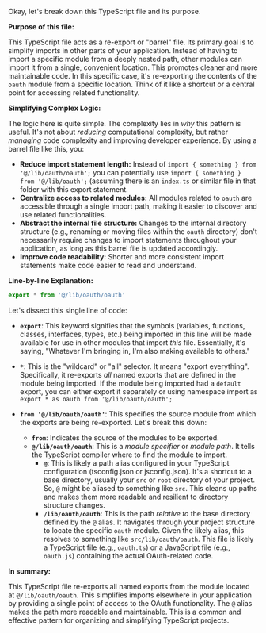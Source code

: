 Okay, let's break down this TypeScript file and its purpose.

**Purpose of this file:**

This TypeScript file acts as a re-export or "barrel" file. Its primary goal is to simplify imports in other parts of your application. Instead of having to import a specific module from a deeply nested path, other modules can import it from a single, convenient location. This promotes cleaner and more maintainable code.  In this specific case, it's re-exporting the contents of the `oauth` module from a specific location.  Think of it like a shortcut or a central point for accessing related functionality.

**Simplifying Complex Logic:**

The logic here is quite simple. The complexity lies in *why* this pattern is useful. It's not about *reducing* computational complexity, but rather *managing* code complexity and improving developer experience. By using a barrel file like this, you:

*   **Reduce import statement length:**  Instead of `import { something } from '@/lib/oauth/oauth';` you can potentially use `import { something } from '@/lib/oauth';` (assuming there is an `index.ts` or similar file in that folder with this export statement.
*   **Centralize access to related modules:**  All modules related to `oauth` are accessible through a single import path, making it easier to discover and use related functionalities.
*   **Abstract the internal file structure:**  Changes to the internal directory structure (e.g., renaming or moving files within the `oauth` directory) don't necessarily require changes to import statements throughout your application, as long as this barrel file is updated accordingly.
*   **Improve code readability:**  Shorter and more consistent import statements make code easier to read and understand.

**Line-by-line Explanation:**

```typescript
export * from '@/lib/oauth/oauth'
```

Let's dissect this single line of code:

*   **`export`**: This keyword signifies that the symbols (variables, functions, classes, interfaces, types, etc.) being imported in this line will be made available for use in other modules that import *this* file. Essentially, it's saying, "Whatever I'm bringing in, I'm also making available to others."

*   **`*`**:  This is the "wildcard" or "all" selector.  It means "export everything".  Specifically, it re-exports *all* named exports that are defined in the module being imported. If the module being imported had a `default` export, you can either export it separately or using namespace import as `export * as oauth from '@/lib/oauth/oauth';`

*   **`from '@/lib/oauth/oauth'`**: This specifies the source module from which the exports are being re-exported. Let's break this down:
    *   **`from`**: Indicates the source of the modules to be exported.
    *   **`@/lib/oauth/oauth`**: This is a *module specifier* or *module path*. It tells the TypeScript compiler where to find the module to import.
        *   **`@`**: This is likely a path alias configured in your TypeScript configuration (tsconfig.json or jsconfig.json).  It's a shortcut to a base directory, usually your `src` or `root` directory of your project.  So, `@` might be aliased to something like `src`. This cleans up paths and makes them more readable and resilient to directory structure changes.
        *   **`/lib/oauth/oauth`**: This is the path *relative to* the base directory defined by the `@` alias. It navigates through your project structure to locate the specific `oauth` module.  Given the likely alias, this resolves to something like `src/lib/oauth/oauth`.  This file is likely a TypeScript file (e.g., `oauth.ts`) or a JavaScript file (e.g., `oauth.js`) containing the actual OAuth-related code.

**In summary:**

This TypeScript file re-exports all named exports from the module located at `@/lib/oauth/oauth`.  This simplifies imports elsewhere in your application by providing a single point of access to the OAuth functionality. The `@` alias makes the path more readable and maintainable.  This is a common and effective pattern for organizing and simplifying TypeScript projects.
